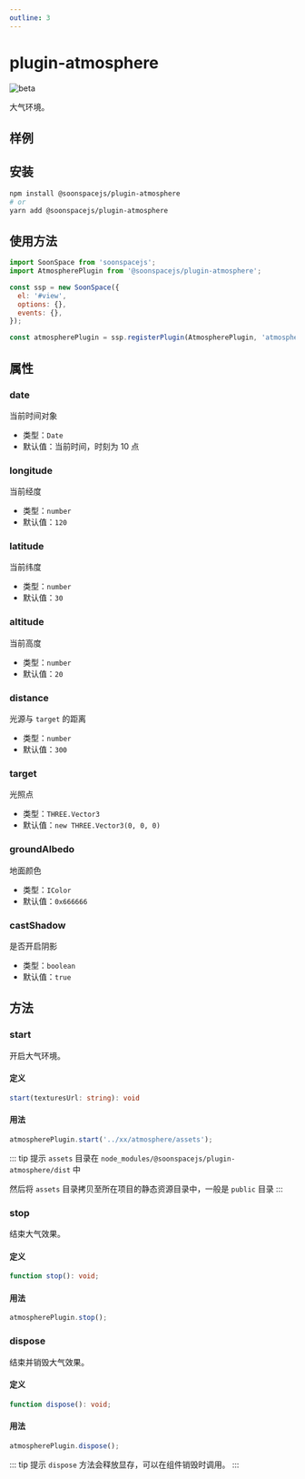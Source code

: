 ```yaml
---
outline: 3
---
```


# plugin-atmosphere

![beta](https://img.shields.io/npm/v/@soonspacejs/plugin-atmosphere/latest.svg)

大气环境。

## 样例

<Docs-Iframe src="plugin/atmosphere.html" />

## 安装

```bash
npm install @soonspacejs/plugin-atmosphere
# or
yarn add @soonspacejs/plugin-atmosphere
```

## 使用方法

```js {2,10}
import SoonSpace from 'soonspacejs';
import AtmospherePlugin from '@soonspacejs/plugin-atmosphere';

const ssp = new SoonSpace({
  el: '#view',
  options: {},
  events: {},
});

const atmospherePlugin = ssp.registerPlugin(AtmospherePlugin, 'atmospherePlugin');
```

## 属性

### date

当前时间对象

- 类型：`Date`
- 默认值：当前时间，时刻为 10 点

### longitude

当前经度

- 类型：`number`
- 默认值：`120`

### latitude

当前纬度

- 类型：`number`
- 默认值：`30`

### altitude

当前高度

- 类型：`number`
- 默认值：`20`

### distance

光源与 `target` 的距离

- 类型：`number`
- 默认值：`300`

### target

光照点

- 类型：`THREE.Vector3`
- 默认值：`new THREE.Vector3(0, 0, 0)`

### groundAlbedo

地面颜色

- 类型：`IColor`
- 默认值：`0x666666`

### castShadow

是否开启阴影

- 类型：`boolean`
- 默认值：`true`

## 方法

### start

开启大气环境。

#### 定义

```ts
start(texturesUrl: string): void
```

#### 用法

```js
atmospherePlugin.start('../xx/atmosphere/assets');
```

::: tip 提示
`assets` 目录在 `node_modules/@soonspacejs/plugin-atmosphere/dist` 中

然后将 `assets` 目录拷贝至所在项目的静态资源目录中，一般是 `public` 目录
:::

### stop

结束大气效果。

#### 定义

```ts
function stop(): void;
```

#### 用法

```js
atmospherePlugin.stop();
```

### dispose

结束并销毁大气效果。

#### 定义

```ts
function dispose(): void;
```

#### 用法

```js
atmospherePlugin.dispose();
```

::: tip 提示
`dispose` 方法会释放显存，可以在组件销毁时调用。
:::
